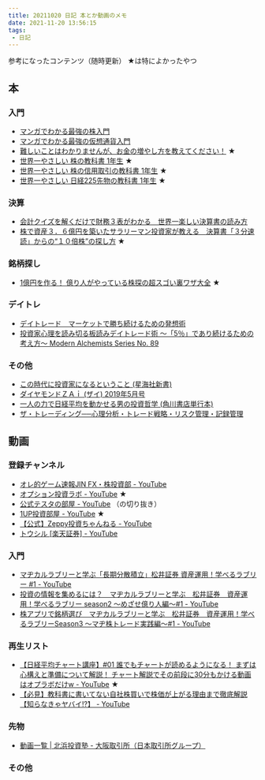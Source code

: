 ```yaml
---
title: 20211020 日記 本とか動画のメモ
date: 2021-11-20 13:56:15
tags:
 - 日記
---
```


参考になったコンテンツ（随時更新） ★は特によかったやつ

## 本

### 入門

- [マンガでわかる最強の株入門](https://www.amazon.co.jp/gp/product/B071JX7N7Z/ref=as_li_tl?ie=UTF8&camp=247&creative=1211&creativeASIN=B071JX7N7Z&linkCode=as2&tag=ojiathcx-22&linkId=a971c049b328496d1fae8626b1f8b280)
- [マンガでわかる最強の仮想通貨入門](https://www.amazon.co.jp/gp/product/B095HKFMXF/ref=as_li_tl?ie=UTF8&camp=247&creative=1211&creativeASIN=B095HKFMXF&linkCode=as2&tag=ojiathcx-22&linkId=a98d3bf5a33c3ab25071e99c338a8f22)
- [難しいことはわかりませんが、お金の増やし方を教えてください！](https://www.amazon.co.jp/gp/product/B018QRMGLY/ref=as_li_tl?ie=UTF8&camp=247&creative=1211&creativeASIN=B018QRMGLY&linkCode=as2&tag=ojiathcx-22&linkId=3e143dd26eea50b74b1e3c1bfeb285da) ★
- [世界一やさしい 株の教科書 1年生](https://www.amazon.co.jp/gp/product/B00QFDDEBI/ref=as_li_tl?ie=UTF8&camp=247&creative=1211&creativeASIN=B00QFDDEBI&linkCode=as2&tag=ojiathcx-22&linkId=51cc7c3b217d18a1b1600309fee123fc) ★
- [世界一やさしい 株の信用取引の教科書 1年生](https://www.amazon.co.jp/gp/product/B0156CRHG6/ref=as_li_tl?ie=UTF8&camp=247&creative=1211&creativeASIN=B0156CRHG6&linkCode=as2&tag=ojiathcx-22&linkId=fb938226c3da0563c8e8e226f01b20f5) ★
- [世界一やさしい 日経225先物の教科書 1年生](https://www.amazon.co.jp/gp/product/4800720699/ref=as_li_tl?ie=UTF8&camp=247&creative=1211&creativeASIN=4800720699&linkCode=as2&tag=ojiathcx-22&linkId=d699bd5c7fef181c7c450b18ac56a5bc) ★


### 決算

- [会計クイズを解くだけで財務３表がわかる　世界一楽しい決算書の読み方](https://www.amazon.co.jp/gp/product/B08696CC2Q/ref=as_li_tl?ie=UTF8&camp=247&creative=1211&creativeASIN=B08696CC2Q&linkCode=as2&tag=ojiathcx-22&linkId=b29c534adb94bc8490bbf90b703deb82)
- [株で資産３．６億円を築いたサラリーマン投資家が教える　決算書「３分速読」からの“１０倍株”の探し方](https://www.amazon.co.jp/gp/product/B09HWRFQM7/ref=as_li_tl?ie=UTF8&camp=247&creative=1211&creativeASIN=B09HWRFQM7&linkCode=as2&tag=ojiathcx-22&linkId=20bcf3391dbb4a8e46fb7fef5d984041) ★

### 銘柄探し

- [1億円を作る！ 億り人がやっている株探の超スゴい裏ワザ大全](https://www.amazon.co.jp/gp/product/B09994GTJ8/ref=as_li_tl?ie=UTF8&camp=247&creative=1211&creativeASIN=B09994GTJ8&linkCode=as2&tag=ojiathcx-22&linkId=491953a344ae8f3642ef96eb99e2b788) ★

### デイトレ

- [デイトレード　マーケットで勝ち続けるための発想術](https://www.amazon.co.jp/gp/product/B00EE430ZA/ref=as_li_tl?ie=UTF8&camp=247&creative=1211&creativeASIN=B00EE430ZA&linkCode=as2&tag=ojiathcx-22&linkId=98f7cdea73c1bbf8bffef8c2c37deb5d)
- [投資家心理を読み切る板読みデイトレード術 ～「5％」であり続けるための考え方～ Modern Alchemists Series No. 89](https://www.amazon.co.jp/gp/product/B007K4ENG6/ref=as_li_tl?ie=UTF8&camp=247&creative=1211&creativeASIN=B007K4ENG6&linkCode=as2&tag=ojiathcx-22&linkId=04dbbbfb3c6348f225b0b1fb3385ebb6)

### その他

- [この時代に投資家になるということ (星海社新書)](https://www.amazon.co.jp/gp/product/4065119987/ref=as_li_tl?ie=UTF8&camp=247&creative=1211&creativeASIN=4065119987&linkCode=as2&tag=ojiathcx-22&linkId=8202ab3ba99430810102e199d2f9c041)
- [ダイヤモンドＺＡｉ (ザイ) 2019年5月号](https://www.amazon.co.jp/gp/product/B07PNNS25M/ref=as_li_tl?ie=UTF8&camp=247&creative=1211&creativeASIN=B07PNNS25M&linkCode=as2&tag=ojiathcx-22&linkId=236c197ed4414e347da6b2d5f28d5a7e)
- [一人の力で日経平均を動かせる男の投資哲学 (角川書店単行本)](https://www.amazon.co.jp/gp/product/B07L5DGXMC/ref=as_li_tl?ie=UTF8&camp=247&creative=1211&creativeASIN=B07L5DGXMC&linkCode=as2&tag=ojiathcx-22&linkId=ead1e197e173e978ea75bbe5fd24a5b1)
- [ザ・トレーディング──心理分析・トレード戦略・リスク管理・記録管理](https://www.amazon.co.jp/gp/product/4909074007/ref=as_li_tl?ie=UTF8&camp=247&creative=1211&creativeASIN=4909074007&linkCode=as2&tag=ojiathcx-22&linkId=04d6257cfb022989c692b4d75745cfa0)

## 動画

### 登録チャンネル

- [オレ的ゲーム速報JIN FX・株投資部 - YouTube](https://www.youtube.com/c/Jin115jin15)
- [オプション投資ラボ - YouTube](https://www.youtube.com/c/%E3%82%AA%E3%83%97%E3%82%B7%E3%83%A7%E3%83%B3%E6%8A%95%E8%B3%87%E3%83%A9%E3%83%9C) ★
- [公式テスタの部屋 - YouTube](https://www.youtube.com/channel/UCfJEDCUlzQl4-atLp6Z9DcQ) （の切り抜き）
- [1UP投資部屋 - YouTube](https://www.youtube.com/channel/UCy_ybB4lQ3HwwYfTkvRNJLg) ★
- [【公式】Zeppy投資ちゃんねる - YouTube](https://www.youtube.com/channel/UCFkVVgEo5E2Gk79Ah8uM7kw)
- [トウシル [楽天証券] - YouTube](https://www.youtube.com/channel/UC5BiTvy2Ni2MyigJPspjhOA)


### 入門

- [マヂカルラブリーと学ぶ「長期分散積立」松井証券 資産運用！学べるラブリー #1 - YouTube](https://www.youtube.com/watch?v=SVxfNmk3nfw&list=PLWClkZSO9xMaopI9-Uj5AOOKY7wbIYu4f)
- [投資の情報を集めるには？　マヂカルラブリーと学ぶ　松井証券　資産運用！学べるラブリー season2 ～めざせ億り人編～#1 - YouTube](https://www.youtube.com/watch?v=Z6g7PbeCFso&list=PLWClkZSO9xMafNRcBzV-mWVtVuocOGMAq)
- [株アプリで銘柄選び　マヂカルラブリーと学ぶ　松井証券　資産運用！学べるラブリーSeason3 ～マヂ株トレード実践編～#1 - YouTube](https://www.youtube.com/watch?v=NddHhnBx-ZY&list=PLWClkZSO9xMZIfYZ8lJYG5NSV5mvfY71R)

### 再生リスト

- [【日経平均チャート講座】#01 誰でもチャートが読めるようになる！ まずは心構えと準備について解説！ チャート解説でその前段に30分もかける動画はオプラボだけw - YouTube](https://www.youtube.com/watch?v=-S9NBIWhP8I&list=PLdiBGG5W4bmtYyiTUHKF8scHq3kwiwLPb) ★
- [【必見】教科書に書いてない自社株買いで株価が上がる理由まで徹底解説【知らなきゃヤバイ!?】 - YouTube](https://www.youtube.com/watch?v=vVZryDs6upA&list=PLdoo8crj5mV1ZBxVqzN2lbrJx5ZsGsq3i)

### 先物

- [動画一覧 | 北浜投資塾 - 大阪取引所（日本取引所グループ）](https://www.jpx.co.jp/ose-toshijuku/movie/index.html)

### その他

